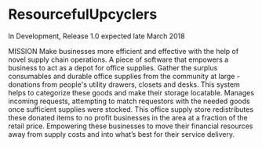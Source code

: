 # ResourcefulUpcyclers
In Development, Release 1.0 expected late March 2018

MISSION
Make businesses more efficient and effective with the help of novel supply chain operations. 
A piece of software that empowers a business to act as a depot for office supplies. 
Gather the surplus consumables and durable office supplies from the community at large - donations from people's utility drawers, closets and desks. 
This system helps to categorize these goods and make their storage locatable. 
Manages incoming requests, attempting to match requestors with the needed goods once sufficient supplies were stocked. 
This office supply store redistributes these donated items to no profit businesses in the area at a fraction of the retail price. 
Empowering these businesses to move their financial resources away from supply costs and into what’s best for their service delivery.
